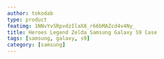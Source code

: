 ```yaml
---
author: tokodab
type: product
featimg: 1NNvYvSRpvdzIlaX8_r66bMAZcd4v4Ny_
title: Heroes Legend Zelda Samsung Galaxy S9 Case
tags: [samsung, galaxy, s9]
category: [samsung]
---
```

